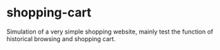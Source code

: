 # shopping-cart
Simulation of a very simple shopping website, mainly test the function of historical browsing and shopping cart.
